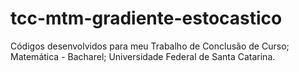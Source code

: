 # tcc-mtm-gradiente-estocastico
 Códigos desenvolvidos para meu Trabalho de Conclusão de Curso; Matemática - Bacharel; Universidade Federal de Santa Catarina.
